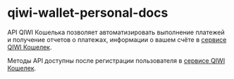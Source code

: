 # qiwi-wallet-personal-docs
API QIWI Кошелька позволяет автоматизировать выполнение платежей и получение отчетов о платежах, информации о вашем счёте в [сервисе QIWI Кошелек](https://qiwi.com).

Методы API доступны после регистрации пользователя в [сервисе QIWI Кошелек](https://qiwi.com). 


